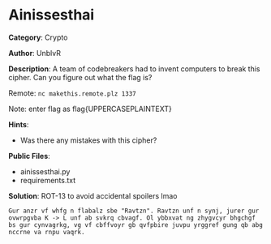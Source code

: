 # Ainissesthai

**Category**: Crypto

**Author**: UnblvR

**Description**: A team of codebreakers had to invent computers to break this cipher. Can you figure out what the flag is?

Remote: `nc makethis.remote.plz 1337`

Note: enter flag as flag{UPPERCASEPLAINTEXT}

**Hints**:

 * Was there any mistakes with this cipher?

**Public Files**:

 * ainissesthai.py
 * requirements.txt

**Solution**: ROT-13 to avoid accidental spoilers lmao

```
Gur anzr vf whfg n flabalz sbe "Ravtzn". Ravtzn unf n synj, jurer gur ovwrpgvba K -> L unf ab svkrq cbvagf. Ol ybbxvat ng zhygvcyr bhgchgf bs gur cynvagrkg, vg vf cbffvoyr gb qvfpbire juvpu yrggref gung qb abg nccrne va rnpu vaqrk.
```

